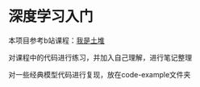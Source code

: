 # 深度学习入门

本项目参考b站课程：[我是土堆](https://www.bilibili.com/video/BV1hE411t7RN/?spm_id_from=333.337.search-card.all.click&vd_source=c2354efc6490d9100848bead37513bc0)

对课程中的代码进行练习，并加入自己理解，进行笔记整理

对一些经典模型代码进行复现，放在code-example文件夹